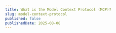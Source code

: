 ```yaml
---
title: What is the Model Context Protocol (MCP)?
slug: model-context-protocol
published: false
publishedDate: 2025-08-08
---
```


